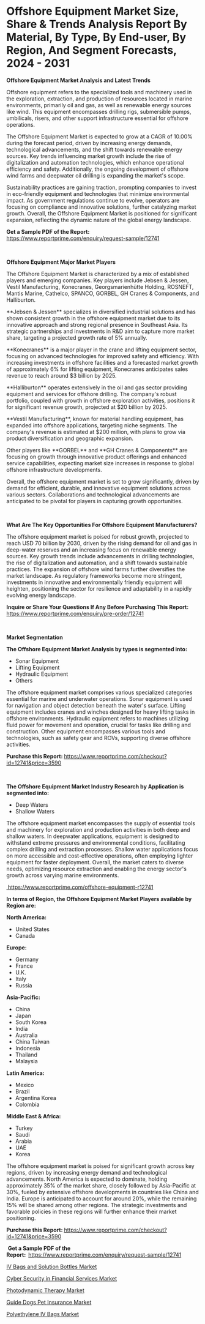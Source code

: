 <p><h1>Offshore Equipment Market Size, Share & Trends Analysis Report By Material, By Type, By End-user, By Region, And Segment Forecasts, 2024 - 2031</h1></p><p><strong>Offshore Equipment Market Analysis and Latest Trends</strong></p>
<p><p>Offshore equipment refers to the specialized tools and machinery used in the exploration, extraction, and production of resources located in marine environments, primarily oil and gas, as well as renewable energy sources like wind. This equipment encompasses drilling rigs, submersible pumps, umbilicals, risers, and other support infrastructure essential for offshore operations. </p><p>The Offshore Equipment Market is expected to grow at a CAGR of 10.00% during the forecast period, driven by increasing energy demands, technological advancements, and the shift towards renewable energy sources. Key trends influencing market growth include the rise of digitalization and automation technologies, which enhance operational efficiency and safety. Additionally, the ongoing development of offshore wind farms and deepwater oil drilling is expanding the market's scope. </p><p>Sustainability practices are gaining traction, prompting companies to invest in eco-friendly equipment and technologies that minimize environmental impact. As government regulations continue to evolve, operators are focusing on compliance and innovative solutions, further catalyzing market growth. Overall, the Offshore Equipment Market is positioned for significant expansion, reflecting the dynamic nature of the global energy landscape.</p></p>
<p><strong>Get a Sample PDF of the Report:&nbsp;</strong> <a href="https://www.reportprime.com/enquiry/request-sample/12741">https://www.reportprime.com/enquiry/request-sample/12741</a></p>
<p>&nbsp;</p>
<p><strong>Offshore Equipment Major Market Players</strong></p>
<p><p>The Offshore Equipment Market is characterized by a mix of established players and emerging companies. Key players include Jebsen & Jessen, Vestil Manufacturing, Konecranes, Georgsmarienhütte Holding, ROSNEFT, Mantis Marine, Cathelco, SPANCO, GORBEL, GH Cranes & Components, and Halliburton.</p><p>**Jebsen & Jessen** specializes in diversified industrial solutions and has shown consistent growth in the offshore equipment market due to its innovative approach and strong regional presence in Southeast Asia. Its strategic partnerships and investments in R&D aim to capture more market share, targeting a projected growth rate of 5% annually.</p><p>**Konecranes** is a major player in the crane and lifting equipment sector, focusing on advanced technologies for improved safety and efficiency. With increasing investments in offshore facilities and a forecasted market growth of approximately 6% for lifting equipment, Konecranes anticipates sales revenue to reach around $3 billion by 2025.</p><p>**Halliburton** operates extensively in the oil and gas sector providing equipment and services for offshore drilling. The company's robust portfolio, coupled with growth in offshore exploration activities, positions it for significant revenue growth, projected at $20 billion by 2025.</p><p>**Vestil Manufacturing**, known for material handling equipment, has expanded into offshore applications, targeting niche segments. The company's revenue is estimated at $200 million, with plans to grow via product diversification and geographic expansion.</p><p>Other players like **GORBEL** and **GH Cranes & Components** are focusing on growth through innovative product offerings and enhanced service capabilities, expecting market size increases in response to global offshore infrastructure developments.</p><p>Overall, the offshore equipment market is set to grow significantly, driven by demand for efficient, durable, and innovative equipment solutions across various sectors. Collaborations and technological advancements are anticipated to be pivotal for players in capturing growth opportunities.</p></p>
<p>&nbsp;</p>
<p><strong>What Are The Key Opportunities For Offshore Equipment Manufacturers?</strong></p>
<p><p>The offshore equipment market is poised for robust growth, projected to reach USD 70 billion by 2030, driven by the rising demand for oil and gas in deep-water reserves and an increasing focus on renewable energy sources. Key growth trends include advancements in drilling technologies, the rise of digitalization and automation, and a shift towards sustainable practices. The expansion of offshore wind farms further diversifies the market landscape. As regulatory frameworks become more stringent, investments in innovative and environmentally friendly equipment will heighten, positioning the sector for resilience and adaptability in a rapidly evolving energy landscape.</p></p>
<p><strong>Inquire or Share Your Questions If Any Before Purchasing This Report:</strong> <a href="https://www.reportprime.com/enquiry/pre-order/12741">https://www.reportprime.com/enquiry/pre-order/12741</a></p>
<p>&nbsp;</p>
<p><strong>Market Segmentation</strong></p>
<p><strong>The Offshore Equipment Market Analysis by types is segmented into:</strong></p>
<p><ul><li>Sonar Equipment</li><li>Lifting Equipment</li><li>Hydraulic Equipment</li><li>Others</li></ul></p>
<p><p>The offshore equipment market comprises various specialized categories essential for marine and underwater operations. Sonar equipment is used for navigation and object detection beneath the water's surface. Lifting equipment includes cranes and winches designed for heavy lifting tasks in offshore environments. Hydraulic equipment refers to machines utilizing fluid power for movement and operation, crucial for tasks like drilling and construction. Other equipment encompasses various tools and technologies, such as safety gear and ROVs, supporting diverse offshore activities.</p></p>
<p><strong>Purchase this Report:&nbsp;</strong><a href="https://www.reportprime.com/checkout?id=12741&price=3590">https://www.reportprime.com/checkout?id=12741&price=3590</a></p>
<p>&nbsp;</p>
<p><strong>The Offshore Equipment Market Industry Research by Application is segmented into:</strong></p>
<p><ul><li>Deep Waters</li><li>Shallow Waters</li></ul></p>
<p><p>The offshore equipment market encompasses the supply of essential tools and machinery for exploration and production activities in both deep and shallow waters. In deepwater applications, equipment is designed to withstand extreme pressures and environmental conditions, facilitating complex drilling and extraction processes. Shallow water applications focus on more accessible and cost-effective operations, often employing lighter equipment for faster deployment. Overall, the market caters to diverse needs, optimizing resource extraction and enabling the energy sector's growth across varying marine environments.</p></p>
<p><a href="https://www.reportprime.com/offshore-equipment-r12741">&nbsp;https://www.reportprime.com/offshore-equipment-r12741</a></p>
<p><strong>In terms of Region, the Offshore Equipment Market Players available by Region are:</strong></p>
<p>
    <p> <strong> North America: </strong>
        <ul>
            <li>United States</li>
            <li>Canada</li>
        </ul>
        </p> 
    <p> <strong> Europe: </strong>
        <ul>
            <li>Germany</li>
            <li>France</li>
            <li>U.K.</li>
            <li>Italy</li>
            <li>Russia</li>
        </ul>
        </p> 
    <p> <strong> Asia-Pacific: </strong>
        <ul>
            <li>China</li>
            <li>Japan</li>
            <li>South Korea</li>
            <li>India</li>
            <li>Australia</li>
            <li>China Taiwan</li>
            <li>Indonesia</li>
            <li>Thailand</li>
            <li>Malaysia</li>
        </ul>
        </p> 
    <p> <strong> Latin America: </strong>
        <ul>
            <li>Mexico</li>
            <li>Brazil</li>
            <li>Argentina Korea</li>
            <li>Colombia</li>
        </ul>
        </p> 
    <p> <strong> Middle East & Africa: </strong>
        <ul>
            <li>Turkey</li>
            <li>Saudi</li>
            <li>Arabia</li>
            <li>UAE</li>
            <li>Korea</li>
        </ul>
    </p>
    </p>
<p><p>The offshore equipment market is poised for significant growth across key regions, driven by increasing energy demand and technological advancements. North America is expected to dominate, holding approximately 35% of the market share, closely followed by Asia-Pacific at 30%, fueled by extensive offshore developments in countries like China and India. Europe is anticipated to account for around 20%, while the remaining 15% will be shared among other regions. The strategic investments and favorable policies in these regions will further enhance their market positioning.</p></p>
<p><strong>Purchase this Report: </strong><a href="https://www.reportprime.com/checkout?id=12741&price=3590">https://www.reportprime.com/checkout?id=12741&price=3590</a></p>
<p>&nbsp;<strong>Get a Sample PDF of the Report:&nbsp;&nbsp;</strong><a href="https://www.reportprime.com/enquiry/request-sample/12741">https://www.reportprime.com/enquiry/request-sample/12741</a></p>
<p><strong></strong></p>
<p><p><a href="https://issuu.com/reportprime-2/docs/iv-bags-and-solution-bottles-market_ca3b7cec91d1d8">IV Bags and Solution Bottles Market</a></p><p><a href="https://www.linkedin.com/pulse/cyber-security-financial-services-market-research-report-rwwfc?trackingId=i7e33IDfRD%2B%2F%2Fv3aKhPzyw%3D%3D">Cyber Security in Financial Services Market</a></p><p><a href="https://www.linkedin.com/pulse/photodynamic-therapy-market-trends-detailed-study-its-segmentation-tttwc?trackingId=e0NVOd71RvOYyyWvw3mlOQ%3D%3D">Photodynamic Therapy Market</a></p><p><a href="https://medium.com/@shawnsmithv6981/emerging-market-trends-and-regional-analysis-of-guide-dogs-pet-insurance-market-forecasted-for-c3d490f1b896">Guide Dogs Pet Insurance Market</a></p><p><a href="https://issuu.com/reportprime-2/docs/polyethylene-iv-bags-market-size-20_0581cba05b2bc0">Polyethylene IV Bags Market</a></p></p>